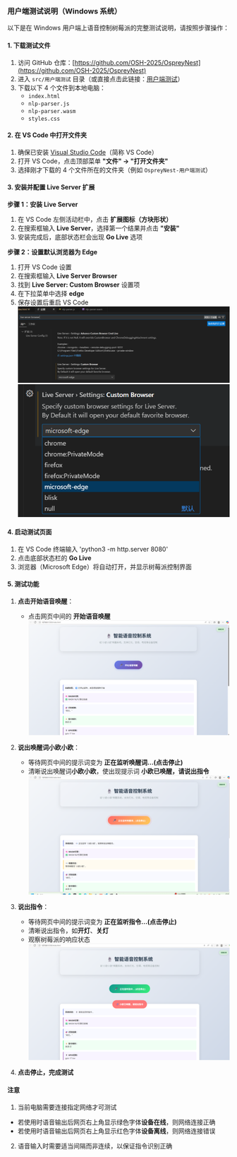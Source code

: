 ### 用户端测试说明（Windows 系统）

以下是在 Windows 用户端上语音控制树莓派的完整测试说明，请按照步骤操作：


#### **1. 下载测试文件**
1. 访问 GitHub 仓库：[https://github.com/OSH-2025/OspreyNest](https://github.com/OSH-2025/OspreyNest)
2. 进入 `src/用户端测试` 目录（或直接点击此链接：[用户端测试](https://github.com/OSH-2025/OspreyNest/tree/main/src/%E7%94%A8%E6%88%B7%E7%AB%AF%E6%B5%8B%E8%AF%95)）
3. 下载以下 4 个文件到本地电脑：
   - `index.html`
   - `nlp-parser.js`
   - `nlp-parser.wasm`
   - `styles.css`


#### **2. 在 VS Code 中打开文件夹**
1. 确保已安装 [Visual Studio Code](https://code.visualstudio.com/)（简称 VS Code）
2. 打开 VS Code，点击顶部菜单 **"文件" → "打开文件夹"**
3. 选择刚才下载的 4 个文件所在的文件夹（例如 `OspreyNest-用户端测试`）

#### **3. 安装并配置 Live Server 扩展**
**步骤 1：安装 Live Server**
1. 在 VS Code 左侧活动栏中，点击 **扩展图标（方块形状）**
2. 在搜索框输入 **Live Server**，选择第一个结果并点击 **"安装"**
3. 安装完成后，底部状态栏会出现 **Go Live** 选项

**步骤 2：设置默认浏览器为 Edge**
1. 打开 VS Code 设置
2. 在搜索框输入 **Live Server Browser**
3. 找到 **Live Server: Custom Browser** 设置项
4. 在下拉菜单中选择 **edge**
5. 保存设置后重启 VS Code
![样例](pics/image4.png)
![样例](pics/image5.png)


#### **4. 启动测试页面**
1. 在 VS Code 终端输入 'python3 -m http.server 8080'
2. 点击底部状态栏的 **Go Live** 
3. 浏览器（Microsoft Edge）将自动打开，并显示树莓派控制界面

#### **5. 测试功能**
1. **点击开始语音唤醒**：
   - 点击网页中间的 **开始语音唤醒**
![样例](pics/image1.png)

2. **说出唤醒词小欧小欧**：
   - 等待网页中间的提示词变为 **正在监听唤醒词...(点击停止)**
   - 清晰说出唤醒词**小欧小欧**，使出现提示词 **小欧已唤醒，请说出指令**
![样例](pics/image2.png)

3. **说出指令**：
   - 等待网页中间的提示词变为 **正在监听指令...(点击停止)**
   - 清晰说出指令，如**开灯**、**关灯**
   - 观察树莓派的响应状态
![样例](pics/image3.png)

4. **点击停止，完成测试**

#### **注意**
1. 当前电脑需要连接指定网络才可测试
- 若使用时语音输出后网页右上角显示绿色字体**设备在线**，则网络连接正确
- 若使用时语音输出后网页右上角显示红色字体**设备离线**，则网络连接错误
2. 语音输入时需要适当间隔而非连续，以保证指令识别正确
